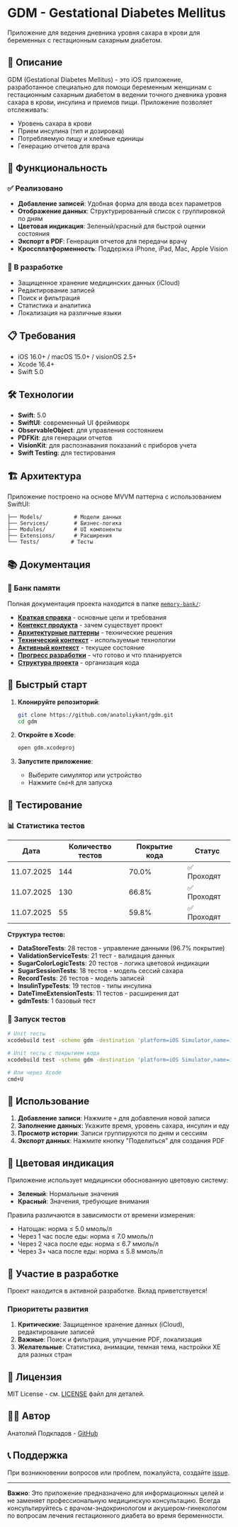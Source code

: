 # GDM - Gestational Diabetes Mellitus

Приложение для ведения дневника уровня сахара в крови для беременных с гестационным сахарным диабетом.

## 🎯 Описание

GDM (Gestational Diabetes Mellitus) - это iOS приложение, разработанное специально для помощи беременным женщинам с гестационным сахарным диабетом в ведении точного дневника уровня сахара в крови, инсулина и приемов пищи. Приложение позволяет отслеживать:

- Уровень сахара в крови
- Прием инсулина (тип и дозировка)
- Потребляемую пищу и хлебные единицы
- Генерацию отчетов для врача

## 🚀 Функциональность

### ✅ Реализовано
- **Добавление записей**: Удобная форма для ввода всех параметров
- **Отображение данных**: Структурированный список с группировкой по дням
- **Цветовая индикация**: Зеленый/красный для быстрой оценки состояния
- **Экспорт в PDF**: Генерация отчетов для передачи врачу
- **Кроссплатформенность**: Поддержка iPhone, iPad, Mac, Apple Vision

### 🔄 В разработке
- Защищенное хранение медицинских данных (iCloud)
- Редактирование записей
- Поиск и фильтрация
- Статистика и аналитика
- Локализация на различные языки

## 📋 Требования

- iOS 16.0+ / macOS 15.0+ / visionOS 2.5+
- Xcode 16.4+
- Swift 5.0

## 🛠️ Технологии

- **Swift**: 5.0
- **SwiftUI**: современный UI фреймворк
- **ObservableObject**: для управления состоянием
- **PDFKit**: для генерации отчетов
- **VisionKit**: для распознавания показаний с приборов учета
- **Swift Testing**: для тестирования

## 🏗️ Архитектура

Приложение построено на основе MVVM паттерна с использованием SwiftUI:

```
├── Models/          # Модели данных
├── Services/        # Бизнес-логика
├── Modules/         # UI компоненты
├── Extensions/      # Расширения
└── Tests/          # Тесты
```

## 📚 Документация

### 🧠 Банк памяти
Полная документация проекта находится в папке [`memory-bank/`](memory-bank/):

- [**Краткая справка**](memory-bank/projectbrief.md) - основные цели и требования
- [**Контекст продукта**](memory-bank/productContext.md) - зачем существует проект
- [**Архитектурные паттерны**](memory-bank/systemPatterns.md) - технические решения
- [**Технический контекст**](memory-bank/techContext.md) - используемые технологии
- [**Активный контекст**](memory-bank/activeContext.md) - текущее состояние
- [**Прогресс разработки**](memory-bank/progress.md) - что готово и что планируется
- [**Структура проекта**](memory-bank/projectStructure.md) - организация кода

## 🚀 Быстрый старт

1. **Клонируйте репозиторий**:
   ```bash
   git clone https://github.com/anatoliykant/gdm.git
   cd gdm
   ```

2. **Откройте в Xcode**:
   ```bash
   open gdm.xcodeproj
   ```

3. **Запустите приложение**:
   - Выберите симулятор или устройство
   - Нажмите `Cmd+R` для запуска

## 🧪 Тестирование

### 📊 Статистика тестов

| Дата | Количество тестов | Покрытие кода | Статус |
|------|------------------|---------------|---------| 
| 11.07.2025 | 144 | 70.0% | ✅ Проходят |
| 11.07.2025 | 130 | 66.8% | ✅ Проходят |
| 11.07.2025 | 55 | 59.8% | ✅ Проходят |

**Структура тестов:**
- **DataStoreTests**: 28 тестов - управление данными (96.7% покрытие) 
- **ValidationServiceTests**: 21 тест - валидация данных  
- **SugarColorLogicTests**: 20 тестов - логика цветовой индикации
- **SugarSessionTests**: 18 тестов - модель сессий сахара
- **RecordTests**: 26 тестов - модель записей 
- **InsulinTypeTests**: 19 тестов - типы инсулина
- **DateTimeExtensionTests**: 11 тестов - расширения дат
- **gdmTests**: 1 базовый тест

### 🚀 Запуск тестов

```bash
# Unit тесты
xcodebuild test -scheme gdm -destination 'platform=iOS Simulator,name=iPhone 16'

# Unit тесты с покрытием кода
xcodebuild test -scheme gdm -destination 'platform=iOS Simulator,name=iPhone 16' -enableCodeCoverage YES

# Или через Xcode
cmd+U
```

## 📖 Использование

1. **Добавление записи**: Нажмите `+` для добавления новой записи
2. **Заполнение данных**: Укажите время, уровень сахара, инсулин и еду
3. **Просмотр истории**: Записи группируются по дням и сессиям
4. **Экспорт данных**: Нажмите кнопку "Поделиться" для создания PDF

## 🎨 Цветовая индикация

Приложение использует медицински обоснованную цветовую систему:

- **Зеленый**: Нормальные значения
- **Красный**: Значения, требующие внимания

Правила различаются в зависимости от времени измерения:
- Натощак: норма ≤ 5.0 ммоль/л
- Через 1 час после еды: норма ≤ 7.0 ммоль/л
- Через 2 часа после еды: норма ≤ 6.7 ммоль/л
- Через 3+ часа после еды: норма ≤ 5.8 ммоль/л

## 🤝 Участие в разработке

Проект находится в активной разработке. Вклад приветствуется!

### Приоритеты развития
1. **Критические**: Защищенное хранение данных (iCloud), редактирование записей
2. **Важные**: Поиск и фильтрация, улучшение PDF, локализация
3. **Желательные**: Статистика, анимации, темная тема, настройки ХЕ для разных стран

## 📄 Лицензия

MIT License - см. [LICENSE](LICENSE) файл для деталей.

## 👨‍💻 Автор

Анатолий Подкладов - [GitHub](https://github.com/anatoliykant)

## 📞 Поддержка

При возникновении вопросов или проблем, пожалуйста, создайте [issue](https://github.com/anatoliykant/gdm/issues).

---

**Важно**: Это приложение предназначено для информационных целей и не заменяет профессиональную медицинскую консультацию. Всегда консультируйтесь с врачом-эндокринологом и акушером-гинекологом по вопросам лечения гестационного диабета во время беременности.